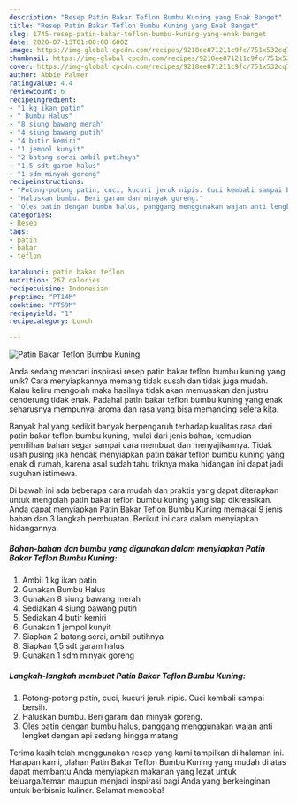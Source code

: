 ```yaml
---
description: "Resep Patin Bakar Teflon Bumbu Kuning yang Enak Banget"
title: "Resep Patin Bakar Teflon Bumbu Kuning yang Enak Banget"
slug: 1745-resep-patin-bakar-teflon-bumbu-kuning-yang-enak-banget
date: 2020-07-13T01:00:08.600Z
image: https://img-global.cpcdn.com/recipes/9218ee871211c9fc/751x532cq70/patin-bakar-teflon-bumbu-kuning-foto-resep-utama.jpg
thumbnail: https://img-global.cpcdn.com/recipes/9218ee871211c9fc/751x532cq70/patin-bakar-teflon-bumbu-kuning-foto-resep-utama.jpg
cover: https://img-global.cpcdn.com/recipes/9218ee871211c9fc/751x532cq70/patin-bakar-teflon-bumbu-kuning-foto-resep-utama.jpg
author: Abbie Palmer
ratingvalue: 4.4
reviewcount: 6
recipeingredient:
- "1 kg ikan patin"
- " Bumbu Halus"
- "8 siung bawang merah"
- "4 siung bawang putih"
- "4 butir kemiri"
- "1 jempol kunyit"
- "2 batang serai ambil putihnya"
- "1,5 sdt garam halus"
- "1 sdm minyak goreng"
recipeinstructions:
- "Potong-potong patin, cuci, kucuri jeruk nipis. Cuci kembali sampai bersih."
- "Haluskan bumbu. Beri garam dan minyak goreng."
- "Oles patin dengan bumbu halus, panggang menggunakan wajan anti lengket dengan api sedang hingga matang"
categories:
- Resep
tags:
- patin
- bakar
- teflon

katakunci: patin bakar teflon 
nutrition: 267 calories
recipecuisine: Indonesian
preptime: "PT14M"
cooktime: "PT59M"
recipeyield: "1"
recipecategory: Lunch

---
```



![Patin Bakar Teflon Bumbu Kuning](https://img-global.cpcdn.com/recipes/9218ee871211c9fc/751x532cq70/patin-bakar-teflon-bumbu-kuning-foto-resep-utama.jpg)

Anda sedang mencari inspirasi resep patin bakar teflon bumbu kuning yang unik? Cara menyiapkannya memang tidak susah dan tidak juga mudah. Kalau keliru mengolah maka hasilnya tidak akan memuaskan dan justru cenderung tidak enak. Padahal patin bakar teflon bumbu kuning yang enak seharusnya mempunyai aroma dan rasa yang bisa memancing selera kita.



Banyak hal yang sedikit banyak berpengaruh terhadap kualitas rasa dari patin bakar teflon bumbu kuning, mulai dari jenis bahan, kemudian pemilihan bahan segar sampai cara membuat dan menyajikannya. Tidak usah pusing jika hendak menyiapkan patin bakar teflon bumbu kuning yang enak di rumah, karena asal sudah tahu triknya maka hidangan ini dapat jadi suguhan istimewa.


Di bawah ini ada beberapa cara mudah dan praktis yang dapat diterapkan untuk mengolah patin bakar teflon bumbu kuning yang siap dikreasikan. Anda dapat menyiapkan Patin Bakar Teflon Bumbu Kuning memakai 9 jenis bahan dan 3 langkah pembuatan. Berikut ini cara dalam menyiapkan hidangannya.

<!--inarticleads1-->

##### Bahan-bahan dan bumbu yang digunakan dalam menyiapkan Patin Bakar Teflon Bumbu Kuning:

1. Ambil 1 kg ikan patin
1. Gunakan  Bumbu Halus
1. Gunakan 8 siung bawang merah
1. Sediakan 4 siung bawang putih
1. Sediakan 4 butir kemiri
1. Gunakan 1 jempol kunyit
1. Siapkan 2 batang serai, ambil putihnya
1. Siapkan 1,5 sdt garam halus
1. Gunakan 1 sdm minyak goreng




<!--inarticleads2-->

##### Langkah-langkah membuat Patin Bakar Teflon Bumbu Kuning:

1. Potong-potong patin, cuci, kucuri jeruk nipis. Cuci kembali sampai bersih.
1. Haluskan bumbu. Beri garam dan minyak goreng.
1. Oles patin dengan bumbu halus, panggang menggunakan wajan anti lengket dengan api sedang hingga matang




Terima kasih telah menggunakan resep yang kami tampilkan di halaman ini. Harapan kami, olahan Patin Bakar Teflon Bumbu Kuning yang mudah di atas dapat membantu Anda menyiapkan makanan yang lezat untuk keluarga/teman maupun menjadi inspirasi bagi Anda yang berkeinginan untuk berbisnis kuliner. Selamat mencoba!
